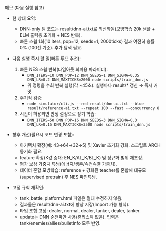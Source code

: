 메모 (다음 실행 참고)

- 현 상태 요약:
  - DNN-only 팀 코드는 result/dnn-ai.txt로 최신화됨(모방학습 20k 샘플 + ELM 출력층 초기화 + NES 반복).
  - 빠른 스윕 1회(10 iters, pop=12, seeds=1, 2000ticks) 결과 여전히 승률 0% (100전 기준). 추가 탐색 필요.

- 다음 실행 즉시 할 일(빠른 루프 추천):
  1) 빠른 NES 스윕 반복(타임아웃 회피용 파라미터):
     - `DNN_ITERS=10 DNN_POP=12 DNN_SEEDS=1 DNN_SIGMA=0.35 DNN_LR=0.2 DNN_MAXTICKS=2000 node scripts/train_dnn.js`
     - 위 명령을 수회 반복 실행(각 ~45초). 실행마다 result/* 갱신 → 즉시 커밋.
  2) 주기적 검증:
     - `node simulator/cli.js --red result/dnn-ai.txt --blue result/reference-ai.txt --repeat 100 --fast --concurrency 8`
  3) 시간이 허용되면 안정 설정으로 장기 학습:
     - `DNN_ITERS=50 DNN_POP=16 DNN_SEEDS=3 DNN_SIGMA=0.3 DNN_LR=0.15 DNN_MAXTICKS=3500 node scripts/train_dnn.js`

- 향후 개선(필요시 코드 변경 포함):
  - 아키텍처 확장(예: 43→64→32→5) 및 Xavier 초기화 강화. 스크립트 ARCH 동기화 필요.
  - feature 확장(K값 증대: EN_K/AL_K/BL_K) 및 정규화 범위 재조정.
  - 평가 보상 가중치 튜닝(에너지/생존/속전속결 가중치).
  - 데이터 혼합 모방학습: reference + 강화된 teacher를 혼합해 대규모(supervised pretrain) 후 NES 파인튜닝.

- 고정 규칙 재확인:
  - tank_battle_platform.html 파일은 절대 수정하지 않음.
  - 결과물은 result/dnn-ai.txt에 항상 저장(Import 가능 형식).
  - 타입 조합 고정: dealer, normal, dealer, tanker, dealer, tanker.
  - update는 DNN 순전파만 사용(휴리스틱 없음). 입력은 tank/enemies/allies/bulletInfo 모두 반영.
